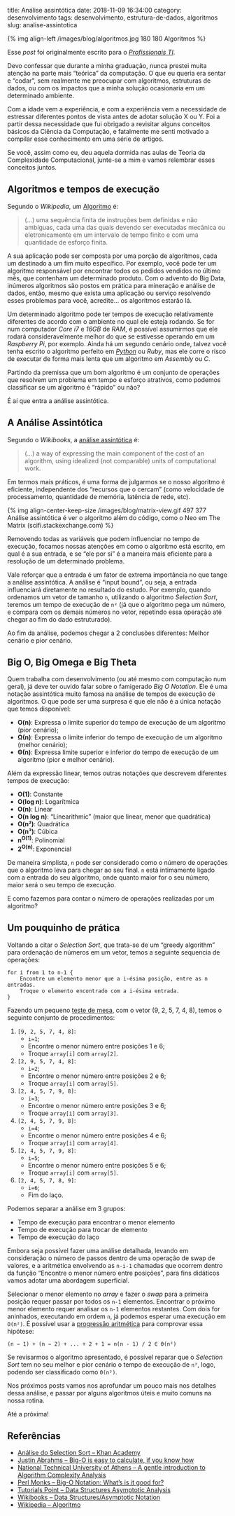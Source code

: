 title: Análise assintótica
date: 2018-11-09 16:34:00
category: desenvolvimento
tags: desenvolvimento, estrutura-de-dados, algoritmos
slug: analise-assintotica

{% img align-left /images/blog/algoritmos.jpg 180 180 Algoritmos %}

Esse *post* foi originalmente escrito para o [*Profissionais TI*](https://www.profissionaisti.com.br/2016/10/analise-de-algoritmos-analise-assintotica/ "Análise de algoritmos: Análise Assintótica").

Devo confessar que durante a minha graduação, nunca prestei muita atenção na
parte mais “teórica” da computação. O que eu queria era sentar e “codar”,
sem realmente me preocupar com algoritmos, estruturas de dados, ou com os
impactos que a minha solução ocasionaria em um determinado ambiente.

<!-- PELICAN_END_SUMMARY -->

Com a idade vem a experiência, e com a experiência vem a necessidade de
estressar diferentes pontos de vista antes de adotar solução X ou Y. Foi
a partir dessa necessidade que fui obrigado a revisitar alguns conceitos
básicos da Ciência da Computação, e fatalmente me senti motivado a compilar
esse conhecimento em uma série de artigos.

Se você, assim como eu, deu aquela dormida nas aulas de Teoria da Complexidade
Computacional, junte-se a mim e vamos relembrar esses conceitos juntos.

## Algoritmos e tempos de execução

Segundo o *Wikipedia*, um [Algoritmo](https://pt.wikipedia.org/wiki/Algoritmo "Leia mais sobre no Wikipedia") é:

> (…) uma sequência finita de instruções bem definidas e não ambíguas,
> cada uma das quais devendo ser executadas mecânica ou eletronicamente
> em um intervalo de tempo finito e com uma quantidade de esforço finita.

A sua aplicação pode ser composta por uma porção de algoritmos, cada um
destinado a um fim muito específico. Por exemplo, você pode ter um algoritmo
responsável por encontrar todos os pedidos vendidos no último mês, que contenham
um determinado produto. Com o advento do Big Data, inúmeros algoritmos são
postos em prática para mineração e análise de dados, então, mesmo que exista
uma aplicação ou serviço resolvendo esses problemas para você, acredite...
os algoritmos estarão lá.

Um determinado algoritmo pode ter tempos de execução relativamente diferentes
de acordo com o ambiente no qual ele esteja rodando. Se for num computador
*Core i7* e *16GB* de *RAM*, é possível assumirmos que ele rodará consideravelmente
melhor do que se estivesse operando em um *Raspberry Pi*, por exemplo. Ainda há um
segundo cenário onde, talvez você tenha escrito o algoritmo perfeito em
[*Python*]({tag}python "Leia mais sobre Python") ou *Ruby*, mas ele corre o risco de
executar de forma mais lenta que um algoritmo em *Assembly* ou *C*.

Partindo da premissa que um bom algoritmo é um conjunto de operações que resolvem
um problema em tempo e esforço atrativos, como podemos classificar se um algoritmo
é “rápido” ou não?

É aí que entra a análise assintótica.

## A Análise Assintótica

Segundo o *Wikibooks*, a [análise assintótica](https://en.wikibooks.org/wiki/Data_Structures/Asymptotic_Notation "Leia mais sobre no Wikibooks") é:

> (…) a way of expressing the main component of the cost of an algorithm,
> using idealized (not comparable) units of computational work.

Em termos mais práticos, é uma forma de julgarmos se o nosso algoritmo é
eficiente, independente dos “recursos que o cercam” (como velocidade de
processamento, quantidade de memória, latência de rede, etc).

{% img align-center-keep-size /images/blog/matrix-view.gif 497 377 Análise assintótica é ver o algoritmo além do código, como o Neo em The Matrix (scifi.stackexchange.com) %}

Removendo todas as variáveis que podem influenciar no tempo de execução,
focamos nossas atenções em como o algoritmo está escrito, em qual é a sua
entrada, e se “ele por si” é a maneira mais eficiente para a resolução de
um determinado problema.

Vale reforçar que a entrada é um fator de extrema importância no que tange
a análise assintótica. A análise é “input bound”, ou seja, a entrada
influenciará diretamente no resultado do estudo. Por exemplo, quando
ordenamos um vetor de tamanho `n`, utilizando o algoritmo *Selection Sort*,
teremos um tempo de execução de `n²` (já que o algoritmo pega um número,
e compara com os demais números no vetor, repetindo essa operação até chegar
ao fim do dado estruturado).

Ao fim da análise, podemos chegar a 2 conclusões diferentes: Melhor cenário
e pior cenário.

## Big O, Big Omega e Big Theta

Quem trabalha com desenvolvimento (ou até mesmo com computação num geral),
já deve ter ouvido falar sobre o famigerado *Big O Notation*. Ele é uma notação
assintótica muito famosa na análise de tempos de execução de algoritmos. O que
pode ser uma surpresa é que ele não é a única notação que temos disponível:

* **O(n)**: Expressa o limite superior do tempo de execução de um algoritmo (pior cenário);
* **Ω(n)**: Expressa o limite inferior do tempo de execução de um algoritmo (melhor cenário);
* **Θ(n)**: Expressa limite superior e inferior do tempo de execução de um algoritmo (pior e melhor cenário).

Além da expressão linear, temos outras notações que descrevem diferentes tempos
de execução:

* **O(1)**: Constante
* **O(log n)**: Logarítmica
* **O(n)**: Linear
* **O(n log n)**: “Linearithmic” (maior que linear, menor que quadrática)
* **O(n²)**: Quadrática
* **O(n³)**: Cúbica
* **n<sup>O(1)</sup>**: Polinomial
* **2<sup>O(n)</sup>**: Exponencial

De maneira simplista, `n` pode ser considerado como o número de operações que o
algoritmo leva para chegar ao seu final. `n` está intimamente ligado com a entrada
do seu algoritmo, onde quanto maior for o seu número, maior será o seu tempo de
execução.

E como fazemos para contar o número de operações realizadas por um algoritmo?

## Um pouquinho de prática

Voltando a citar o *Selection Sort*, que trata-se de um “greedy algorithm” para
ordenação de números em um vetor, temos a seguinte sequencia de operações:

    for i from 1 to n-1 {
        Encontre um elemento menor que a i-ésima posição, entre as n entradas.
        Troque o elemento encontrado com a i-ésima entrada.
    }

Fazendo um pequeno [teste de mesa](http://pt.slideshare.net/henriquecarmona/aula-4-teste-de-mesa "Veja mais no Slideshare"),
com o vetor (9, 2, 5, 7, 4, 8), temos o seguinte conjunto de procedimentos:

1. `[9, 2, 5, 7, 4, 8]`:
    * `i=1`;
    * Encontre o menor número entre posições 1 e 6;
    * Troque `array[i]` com `array[2]`.
2. `[2, 9, 5, 7, 4, 8]`:
    * `i=2`;
    * Encontre o menor número entre posições 2 e 6;
    * Troque `array[i]` com `array[5]`.
3. `[2, 4, 5, 7, 9, 8]`:
    * `i=3`;
    * Encontre o menor número entre posições 3 e 6;
    * Troque `array[i]` com `array[3]`.
4. `[2, 4, 5, 7, 9, 8]`:
    * `i=4`;
    * Encontre o menor número entre posições 4 e 6;
    * Troque `array[i]` com `array[4]`.
5. `[2, 4, 5, 7, 9, 8]`:
    * `i=5`;
    * Encontre o menor número entre posições 5 e 6;
    * Troque `array[i]` com `array[5]`.
6. `[2, 4, 5, 7, 8, 9]`:
    * `i=6`;
    * Fim do laço.

Podemos separar a análise em 3 grupos:

* Tempo de execução para encontrar o menor elemento
* Tempo de execução para trocar de elemento
* Tempo de execução do laço

Embora seja possível fazer uma análise detalhada, levando em consideração
o número de passos dentro de uma operação de swap de valores, e a aritmética
envolvendo as `n-i-1` chamadas que ocorrem dentro da função
“Encontre o menor número entre posições”, para fins didáticos vamos adotar
uma abordagem superficial.

Selecionar o menor elemento no *array* e fazer o *swap* para a primeira
posição requer passar por todos os `n-1` elementos. Encontrar o próximo
menor elemento requer analisar os `n-1` elementos restantes. Com dois
for aninhados, executando em ordem `n`, já podemos esperar uma execução
em `O(n²)`. É possível usar a [progressão aritmética](https://en.wikipedia.org/wiki/Arithmetic_progression "Leia mais sobre")
para comprovar essa hipótese:

    (n − 1) + (n − 2) + ... + 2 + 1 = n(n - 1) / 2 ∈ Θ(n²)

Se revisarmos o algoritmo apresentado, é possível reparar que o
*Selection Sort* tem no seu melhor e pior cenário o tempo de execução de
`n²`, logo, podendo ser classificado como `Θ(n²)`.

Nos próximos posts vamos nos aprofundar um pouco mais nos detalhes dessa
análise, e passar por alguns algoritmos úteis e muito comuns na nossa rotina.

Até a próxima!

## Referências

* [Análise do Selection Sort – Khan Academy](https://pt.khanacademy.org/computing/computer-science/algorithms/sorting-algorithms/a/analysis-of-selection-sort)
* [Justin Abrahms – Big-O is easy to calculate, if you know how](https://justin.abrah.ms/computer-science/how-to-calculate-big-o.html)
* [National Technical University of Athens – A gentle introduction to Algorithm Complexity Analysis](http://discrete.gr/complexity/)
* [Perl Monks – Big-O Notation: What’s is it good for?](http://www.perlmonks.org/?node_id=573138)
* [Tutorials Point – Data Structures Asymptotic Analysis](http://www.tutorialspoint.com/data_structures_algorithms/asymptotic_analysis.htm)
* [Wikibooks – Data Structures/Asymptotic Notation](https://en.wikibooks.org/wiki/Data_Structures/Asymptotic_Notation)
* [Wikipedia – Algoritmo](https://pt.wikipedia.org/wiki/Algoritmo)
